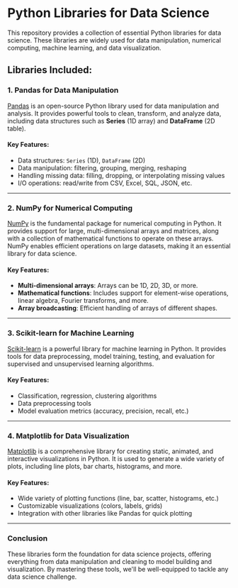 # Python Libraries for Data Science

This repository provides a collection of essential Python libraries for data science. These libraries are widely used for data manipulation, numerical computing, machine learning, and data visualization.

## Libraries Included:

### 1. Pandas for Data Manipulation

[Pandas](https://pandas.pydata.org/) is an open-source Python library used for data manipulation and analysis. It provides powerful tools to clean, transform, and analyze data, including data structures such as **Series** (1D array) and **DataFrame** (2D table).

#### Key Features:
- Data structures: `Series` (1D), `DataFrame` (2D)
- Data manipulation: filtering, grouping, merging, reshaping
- Handling missing data: filling, dropping, or interpolating missing values
- I/O operations: read/write from CSV, Excel, SQL, JSON, etc.

---
### 2. NumPy for Numerical Computing

[NumPy](https://numpy.org/) is the fundamental package for numerical computing in Python. It provides support for large, multi-dimensional arrays and matrices, along with a collection of mathematical functions to operate on these arrays. NumPy enables efficient operations on large datasets, making it an essential library for data science.

#### Key Features:
- **Multi-dimensional arrays**: Arrays can be 1D, 2D, 3D, or more.
- **Mathematical functions**: Includes support for element-wise operations, linear algebra, Fourier transforms, and more.
- **Array broadcasting**: Efficient handling of arrays of different shapes.

---
### 3. Scikit-learn for Machine Learning
[Scikit-learn](https://scikit-learn.org/stable/) is a powerful library for machine learning in Python. It provides tools for data preprocessing, model training, testing, and evaluation for supervised and unsupervised learning algorithms.

#### Key Features:
- Classification, regression, clustering algorithms
- Data preprocessing tools
- Model evaluation metrics (accuracy, precision, recall, etc.)

---
### 4. Matplotlib for Data Visualization
[Matplotlib](https://matplotlib.org/) is a comprehensive library for creating static, animated, and interactive visualizations in Python. It is used to generate a wide variety of plots, including line plots, bar charts, histograms, and more.

#### Key Features:
- Wide variety of plotting functions (line, bar, scatter, histograms, etc.)
- Customizable visualizations (colors, labels, grids)
- Integration with other libraries like Pandas for quick plotting
  
---
### Conclusion
These libraries form the foundation for data science projects, offering everything from data manipulation and cleaning to model building and visualization. By mastering these tools, we'll be well-equipped to tackle any data science challenge.



